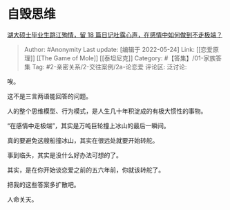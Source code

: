 # 自毁思维
[湖大硕士毕业生跳江殉情，留 18 篇日记吐露心声，在感情中如何做到不走极端？](https://www.zhihu.com/question/417493582/answer/2499848810)

> Author: #Anonymity
> Last update: [编辑于 2022-05-24]
> Link: [[恋爱原理]] [[The Game of Mole]] [[泰坦尼克]]
> Category: #【答集】/01-家族答集
> Tag: #2-亲密关系/2-交往案例/2a-论恋爱
> 评论区:
> 泛讨论:

唉。

这不是三言两语能回答的问题。

人的整个思维模型、行为模式，是人生几十年积淀成的有极大惯性的事物。

“在感情中走极端”，其实是万吨巨轮撞上冰山的最后一瞬间。

真的要避免这艘船撞冰山，其实在很远处就要开始转舵。

事到临头，其实是没什么好办法可想的了。

其实，是在你开始谈恋爱之前的五六年前，你就该转舵了。

把我的这些答案多扩散吧。

人命关天。
